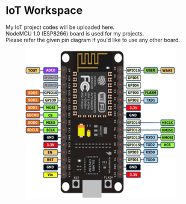 # **IoT Workspace**
My IoT project codes will be uploaded here.<br />
NodeMCU 1.0 (ESP8266) board is used for my projects.<br />
Please refer the given pin diagram if you'd like to use any other board.<br />
<p align="center">
  <img width="400" height="400" src="https://github.com/AbhiramMundru/IoT/blob/main/pinDiag.png" alt="Pin Diagram">
</p>
